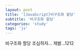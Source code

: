 ```yaml
---
layout: post
title: '[JavaScript]비구조화 할당'
subtitle: '비구조화 할당'
categories: 'study'
tags: 'js'
---
```


비구조화 할당 조심하자... 제발...1212
